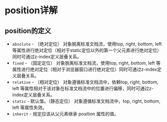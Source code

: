 # position详解

## position的定义

* `absolute` - （绝对定位） 对象脱离标准文档流，使用top, right, bottom, left 等属性进行绝对定位（相对于static定位以外的第一个父元素进行绝对定位） 同时可通过z-index定义层叠关系。
* `fixed` - （固定定位） 对象脱离标准文档流，使用top, right, bottom, left 等属性进行绝对定位（相对于浏览器窗口进行绝对定位）同时可通过z-index定义层叠关系。
* `relative` - （相对定位） 对象遵循标准文档流中，依赖top, right, bottom, left 等属性相对于该对象在标准文档流中的位置进行偏移，同时可通过z-index定义层叠关系。
* `static` - 默认值。（静态定位） 对象遵循标准文档流中，top, right, bottom, left 等属性失效。
* `inherit` - 规定应该从父元素继承 position 属性的值。